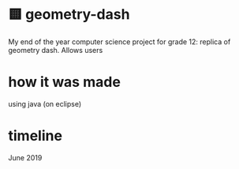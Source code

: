 # 🟨 geometry-dash
My end of the year computer science project for grade 12: replica of geometry dash. Allows users 

# how it was made
using java (on eclipse)

# timeline
June 2019
